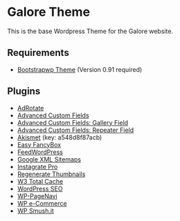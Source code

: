 # Galore Theme
This is the base Wordpress Theme for the Galore website.

## Requirements
* [Bootstrapwp Theme](http://rachelbaker.me/bootstrapwp-theme-twitter-bootstrap-for-wordpress/) (Version 0.91 required)

## Plugins
 * [AdRotate](http://www.adrotateplugin.com)
 * [Advanced Custom Fields](http://www.advancedcustomfields.com)
 * [Advanced Custom Fields: Gallery Field](http://www.advancedcustomfields.com)
 * [Advanced Custom Fields: Repeater Field](http://www.advancedcustomfields.com)
 * [Akismet](http://akismet.com) (key: a548d8f87acb)
 * [Easy FancyBox](http://status301.net/wordpress-plugins/easy-fancybox)
 * [FeedWordPress](http://feedwordpress.radgeek.com)
 * [Google XML Sitemaps](http://www.arnebrachhold.de/projects/wordpress-plugins/google-xml-sitemaps-generator)
 * [Instagrate Pro](http://www.instagrate.co.uk)
 * [Regenerate Thumbnails](http://www.viper007bond.com/wordpress-plugins/regenerate-thumbnails)
 * [W3 Total Cache](http://www.w3-edge.com/wordpress-plugins/w3-total-cache)
 * [WordPress SEO](http://yoast.com/wordpress/seo)
 * [WP-PageNavi](http://wordpress.org/plugins/wp-pagenavi)
 * [WP e-Commerce](http://getshopped.org)
 * [WP Smush.it](http://wordpress.org/plugins/wp-smushit)
